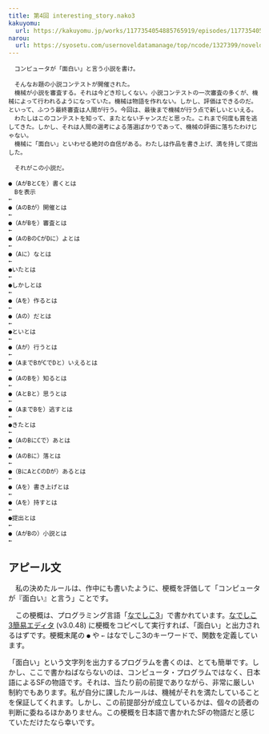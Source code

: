 ```yaml
---
title: 第4回 interesting_story.nako3
kakuyomu:
  url: https://kakuyomu.jp/works/1177354054885765919/episodes/1177354054886978511
narou:
  url: https://syosetu.com/usernoveldatamanage/top/ncode/1327399/noveldataid/11173968/
---
```


```
　コンピュータが「面白い」と言う小説を書け。

　そんなお題の小説コンテストが開催された。
　機械が小説を審査する。それは今どき珍しくない。小説コンテストの一次審査の多くが、機械によって行われるようになっていた。機械は物語を作れない。しかし、評価はできるのだ。といって、ふつう最終審査は人間が行う。今回は、最後まで機械が行う点で新しいといえる。
　わたしはこのコンテストを知って、またとないチャンスだと思った。これまで何度も賞を逃してきた。しかし、それは人間の選考による落選ばかりであって、機械の評価に落ちたわけじゃない。
　機械に「面白い」といわせる絶対の自信がある。わたしは作品を書き上げ、満を持して提出した。

　それがこの小説だ。

●（AがBとCを）書くとは
　Bを表示
←
●（AのBが）開催とは
←
●（AがBを）審査とは
←
●（AのBのCがDに）よとは
←
●（Aに）なとは
←
●いたとは
←
●しかしとは
←
●（Aを）作るとは
←
●（Aの）だとは
←
●といとは
←
●（Aが）行うとは
←
●（AまでBがCでDと）いえるとは
←
●（AのBを）知るとは
←
●（AとBと）思うとは
←
●（AまでBを）逃すとは
←
●きたとは
←
●（AのBにCで）あとは
←
●（AのBに）落とは
←
●（BにAとCのDが）あるとは
←
●（Aを）書き上げとは
←
●（Aを）持すとは
←
●提出とは
←
●（AがBの）小説とは
←
```

## アピール文

　私の決めたルールは、作中にも書いたように、梗概を評価して「コンピュータが『面白い』と言う」ことです。

　この梗概は、プログラミング言語「[なでしこ3](https://nadesi.com/doc3/)」で書かれています。[なでしこ3簡易エディタ](https://nadesi.com/doc3/index.php?%E3%81%AA%E3%81%A7%E3%81%97%E3%81%933%E7%B0%A1%E6%98%93%E3%82%A8%E3%83%87%E3%82%A3%E3%82%BF) (v3.0.48) に梗概をコピペして実行すれば、「面白い」と出力されるはずです。梗概末尾の `●` や `←` はなでしこ3のキーワードで、関数を定義しています。

「面白い」という文字列を出力するプログラムを書くのは、とても簡単です。しかし、ここで書かねばならないのは、コンピュータ・プログラムではなく、日本語によるSFの物語です。それは、当たり前の前提でありながら、非常に厳しい制約でもあります。私が自分に課したルールは、機械がそれを満たしていることを保証してくれます。しかし、この前提部分が成立しているかは、個々の読者の判断に委ねるほかありません。この梗概を日本語で書かれたSFの物語だと感じていただけたなら幸いです。
